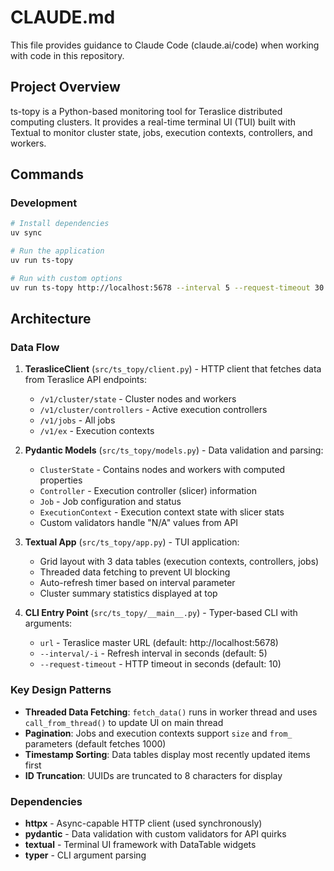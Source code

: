 # CLAUDE.md

This file provides guidance to Claude Code (claude.ai/code) when working with code in this repository.

## Project Overview

ts-topy is a Python-based monitoring tool for Teraslice distributed computing clusters. It provides a real-time terminal UI (TUI) built with Textual to monitor cluster state, jobs, execution contexts, controllers, and workers.

## Commands

### Development

```bash
# Install dependencies
uv sync

# Run the application
uv run ts-topy

# Run with custom options
uv run ts-topy http://localhost:5678 --interval 5 --request-timeout 30
```

## Architecture

### Data Flow

1. **TerasliceClient** (`src/ts_topy/client.py`) - HTTP client that fetches data from Teraslice API endpoints:
   - `/v1/cluster/state` - Cluster nodes and workers
   - `/v1/cluster/controllers` - Active execution controllers
   - `/v1/jobs` - All jobs
   - `/v1/ex` - Execution contexts

2. **Pydantic Models** (`src/ts_topy/models.py`) - Data validation and parsing:
   - `ClusterState` - Contains nodes and workers with computed properties
   - `Controller` - Execution controller (slicer) information
   - `Job` - Job configuration and status
   - `ExecutionContext` - Execution context state with slicer stats
   - Custom validators handle "N/A" values from API

3. **Textual App** (`src/ts_topy/app.py`) - TUI application:
   - Grid layout with 3 data tables (execution contexts, controllers, jobs)
   - Threaded data fetching to prevent UI blocking
   - Auto-refresh timer based on interval parameter
   - Cluster summary statistics displayed at top

4. **CLI Entry Point** (`src/ts_topy/__main__.py`) - Typer-based CLI with arguments:
   - `url` - Teraslice master URL (default: http://localhost:5678)
   - `--interval/-i` - Refresh interval in seconds (default: 5)
   - `--request-timeout` - HTTP timeout in seconds (default: 10)

### Key Design Patterns

- **Threaded Data Fetching**: `fetch_data()` runs in worker thread and uses `call_from_thread()` to update UI on main thread
- **Pagination**: Jobs and execution contexts support `size` and `from_` parameters (default fetches 1000)
- **Timestamp Sorting**: Data tables display most recently updated items first
- **ID Truncation**: UUIDs are truncated to 8 characters for display

### Dependencies

- **httpx** - Async-capable HTTP client (used synchronously)
- **pydantic** - Data validation with custom validators for API quirks
- **textual** - Terminal UI framework with DataTable widgets
- **typer** - CLI argument parsing
